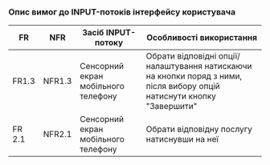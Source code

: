 ### Опис вимог до INPUT-потоків інтерфейсу користувача
| FR | NFR | Засіб INPUT-потоку | Особливості використання |
| --- | --- | --- | --- |
| FR1.3 | NFR1.3 | Сенсорний екран мобільного телефону | Обрати відповідні опції/налаштування натискаючи на кнопки поряд з ними, після вибору опцій натиснути кнопку "Завершити" |
| FR 2.1 | NFR2.1 | Сенсорний екран мобільного телефону | Обрати відповідну послугу натиснувши на неї |
